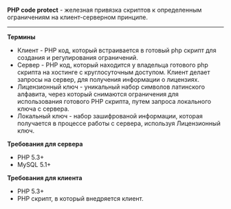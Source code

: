<b>PHP code protect</b> - железная привязка скриптов к определенным ограничениям на клиент-серверном принципе.

<hr>

<b>Термины</b>

<ul>

<li>Клиент - PHP код, который встраивается в готовый php скрипт для создания и регулирования ограничений.</li>

<li>Сервер - PHP код, который находится у владельца готового php скрипта на хостинге с круглосуточным доступом.
 Клиент делает запросы на сервер, для получения информации о лицензиях.</li>
 
 <li>Лицензионный ключ - уникальный набор символов латинского алфавита, через который снимаются ограничения для использования готового PHP скрипта,
 путем запроса локального ключа с сервера.
 </li>
 
 <li>Локальный ключ - набор зашифрованой информации, которая получается в процессе работы с сервера,
  используя Лицензионный ключ.</li>
  
</ul>


<b>Требования для сервера</b>

- PHP 5.3+
- MySQL 5.1+

<b>Требования для клиента</b>

- PHP 5.3+
- PHP скрипт, в который внедряется клиент.


































